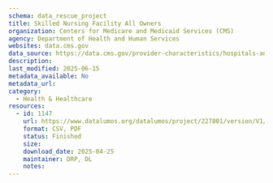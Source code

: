 ```yaml
---
schema: data_rescue_project 
title: Skilled Nursing Facility All Owners
organization: Centers for Medicare and Medicaid Services (CMS)
agency: Department of Health and Human Services
websites: data.cms.gov
data_source: https://data.cms.gov/provider-characteristics/hospitals-and-other-facilities/skilled-nursing-facility-all-owners
description: 
last_modified: 2025-06-15
metadata_available: No
metadata_url: 
category:
  - Health & Healthcare 
resources:
  - id: 1147
    url: https://www.datalumos.org/datalumos/project/227801/version/V1/view
    format: CSV, PDF
    status: Finished
    size: 
    download_date: 2025-04-25
    maintainer: DRP, DL
    notes: 
---
```

